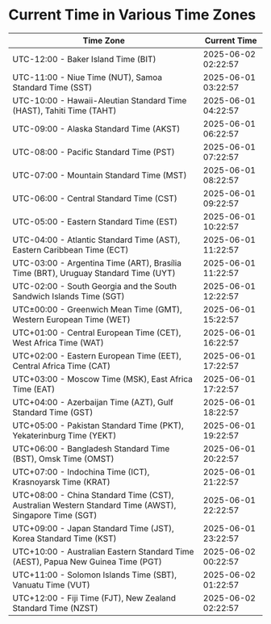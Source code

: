 # Current Time in Various Time Zones

| Time Zone | Current Time |
|-----------|--------------|
| UTC-12:00 - Baker Island Time (BIT) | 2025-06-02 02:22:57 |
| UTC-11:00 - Niue Time (NUT), Samoa Standard Time (SST) | 2025-06-01 03:22:57 |
| UTC-10:00 - Hawaii-Aleutian Standard Time (HAST), Tahiti Time (TAHT) | 2025-06-01 04:22:57 |
| UTC-09:00 - Alaska Standard Time (AKST) | 2025-06-01 06:22:57 |
| UTC-08:00 - Pacific Standard Time (PST) | 2025-06-01 07:22:57 |
| UTC-07:00 - Mountain Standard Time (MST) | 2025-06-01 08:22:57 |
| UTC-06:00 - Central Standard Time (CST) | 2025-06-01 09:22:57 |
| UTC-05:00 - Eastern Standard Time (EST) | 2025-06-01 10:22:57 |
| UTC-04:00 - Atlantic Standard Time (AST), Eastern Caribbean Time (ECT) | 2025-06-01 11:22:57 |
| UTC-03:00 - Argentina Time (ART), Brasília Time (BRT), Uruguay Standard Time (UYT) | 2025-06-01 11:22:57 |
| UTC-02:00 - South Georgia and the South Sandwich Islands Time (SGT) | 2025-06-01 12:22:57 |
| UTC±00:00 - Greenwich Mean Time (GMT), Western European Time (WET) | 2025-06-01 15:22:57 |
| UTC+01:00 - Central European Time (CET), West Africa Time (WAT) | 2025-06-01 16:22:57 |
| UTC+02:00 - Eastern European Time (EET), Central Africa Time (CAT) | 2025-06-01 17:22:57 |
| UTC+03:00 - Moscow Time (MSK), East Africa Time (EAT) | 2025-06-01 17:22:57 |
| UTC+04:00 - Azerbaijan Time (AZT), Gulf Standard Time (GST) | 2025-06-01 18:22:57 |
| UTC+05:00 - Pakistan Standard Time (PKT), Yekaterinburg Time (YEKT) | 2025-06-01 19:22:57 |
| UTC+06:00 - Bangladesh Standard Time (BST), Omsk Time (OMST) | 2025-06-01 20:22:57 |
| UTC+07:00 - Indochina Time (ICT), Krasnoyarsk Time (KRAT) | 2025-06-01 21:22:57 |
| UTC+08:00 - China Standard Time (CST), Australian Western Standard Time (AWST), Singapore Time (SGT) | 2025-06-01 22:22:57 |
| UTC+09:00 - Japan Standard Time (JST), Korea Standard Time (KST) | 2025-06-01 23:22:57 |
| UTC+10:00 - Australian Eastern Standard Time (AEST), Papua New Guinea Time (PGT) | 2025-06-02 00:22:57 |
| UTC+11:00 - Solomon Islands Time (SBT), Vanuatu Time (VUT) | 2025-06-02 01:22:57 |
| UTC+12:00 - Fiji Time (FJT), New Zealand Standard Time (NZST) | 2025-06-02 02:22:57 |
